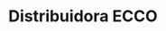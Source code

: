 ---
title: "Distribuidora ECCO"
url: /santa-lucia-milpas-altas/distribuidora-ecco/
shop: Baustoffe
---